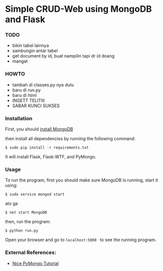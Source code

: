 # Simple CRUD-Web using MongoDB and Flask

### TODO
- bikin tabel lainnya
- sambungin antar tabel
- get document by id, buat nampilin tapi dr id doang
- mangat

### HOWTO
- tambah di classes.py nya dulu
- baru di run.py
- baru di html
- INGETT TELITIII
- SABAR KUNCI SUKSES



### Installation

First, you should [install MongoDB](https://docs.mongodb.com/manual/installation/)

then install all dependencies by running the following command:

```
$ sudo pip install -r requirements.txt
```

It will install Flask, Flask-WTF, and PyMongo.

### Usage

To run the program, first you should make sure MongoDB is running, start it using:

```
$ sudo service mongod start
```

ato ga

```
$ net start MongoDB
```

then, run the program:

```
$ python run.py
```

Open your browser and go to `localhost:5000	` to see the running program.

### External References:

 * [Nice PyMongo Tutorial](http://codehandbook.org/pymongo-tutorial-crud-operation-mongodb/)
